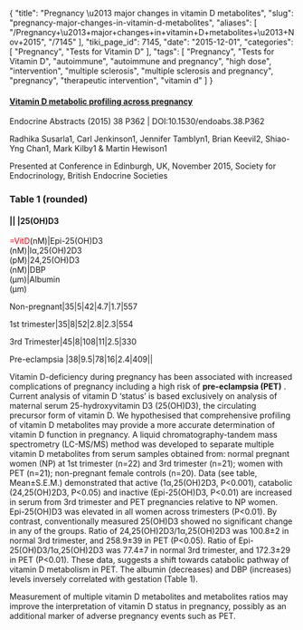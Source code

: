 {
    "title": "Pregnancy \u2013 major changes in vitamin D metabolites",
    "slug": "pregnancy-major-changes-in-vitamin-d-metabolites",
    "aliases": [
        "/Pregnancy+\u2013+major+changes+in+vitamin+D+metabolites+\u2013+Nov+2015",
        "/7145"
    ],
    "tiki_page_id": 7145,
    "date": "2015-12-01",
    "categories": [
        "Pregnancy",
        "Tests for Vitamin D"
    ],
    "tags": [
        "Pregnancy",
        "Tests for Vitamin D",
        "autoimmune",
        "autoimmune and pregnancy",
        "high dose",
        "intervention",
        "multiple sclerosis",
        "multiple sclerosis and pregnancy",
        "pregnancy",
        "therapeutic intervention",
        "vitamin d"
    ]
}


#### [Vitamin D metabolic profiling across pregnancy](http://www.endocrine-abstracts.org/ea/0038/ea0038P362.htm)

Endocrine Abstracts (2015) 38 P362 | DOI:10.1530/endoabs.38.P362

Radhika Susarla1, Carl Jenkinson1, Jennifer Tamblyn1, Brian Keevil2, Shiao-Yng Chan1, Mark Kilby1 & Martin Hewison1

Presented at Conference in Edinburgh, UK, November 2015, Society for Endocrinology, British Endocrine Societies

### Table 1 (rounded)

#### || |25(OH)D3   
<span style="color:#F00;">=VitD</span>(nM)|Epi-25(OH)D3   
(nM)|lα,25(OH)2D3   
(pM)|24,25(OH)D3   
(nM)|DBP   
(μm)|Albumin   
(μm)

Non-pregnant|35|5|42|4.7|1.7|557

1st trimester|35|8|52|2.8|2.3|554

3rd Trimester|45|8|108|11|2.5|330

Pre-eclampsia |38|9.5|78|16|2.4|409||

Vitamin D-deficiency during pregnancy has been associated with increased complications of pregnancy including a high risk of  **pre-eclampsia (PET)** . Current analysis of vitamin D ‘status’ is based exclusively on analysis of maternal serum 25-hydroxyvitamin D3 (25(OH)D3), the circulating precursor form of vitamin D. We hypothesised that comprehensive profiling of vitamin D metabolites may provide a more accurate determination of vitamin D function in pregnancy. A liquid chromatography-tandem mass spectrometry (LC-MS/MS) method was developed to separate multiple vitamin D metabolites from serum samples obtained from: normal pregnant women (NP) at 1st trimester (n=22) and 3rd trimester (n=21); women with PET (n=21); non-pregnant female controls (n=20). Data (see table, Mean±S.E.M.) demonstrated that active (1α,25(OH)2D3, P<0.001), catabolic (24,25(OH)2D3, P<0.05) and inactive (Epi-25(OH)D3, P<0.01) are increased in serum from 3rd trimester and PET pregnancies relative to NP women. Epi-25(OH)D3 was elevated in all women across trimesters (P<0.01). By contrast, conventionally measured 25(OH)D3 showed no significant change in any of the groups. Ratio of 24,25(OH)2D3/1α,25(OH)2D3 was 100.8±2 in normal 3rd trimester, and 258.9±39 in PET (P<0.05). Ratio of Epi-25(OH)D3/1α,25(OH)2D3 was 77.4±7 in normal 3rd trimester, and 172.3±29 in PET (P<0.01). These data, suggests a shift towards catabolic pathway of vitamin D metabolism in PET. The albumin (decreases) and DBP (increases) levels inversely correlated with gestation (Table 1).

Measurement of multiple vitamin D metabolites and metabolites ratios may improve the interpretation of vitamin D status in pregnancy, possibly as an additional marker of adverse pregnancy events such as PET.